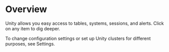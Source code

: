 # Overview
Unity allows you easy access to tables, systems, sessions, and alerts. Click on any item to dig deeper.

To change configuration settings or set up Unity clusters for different purposes, see Settings. 


